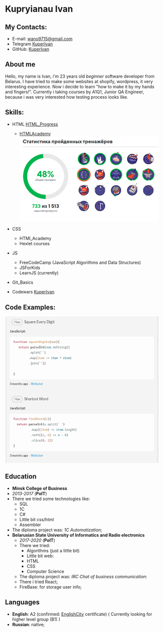 # Kupryianau Ivan

## My Contacts:
  * E-mail: [wano9715@gmail.com](wano9715@gmail.com)
  * Telegram [KuperIvan](https://t.me/stalker_hromoi)
  * GitHub: [KuperIvan](https://github.com/KuperIvan)

## About me
Hello, my name is Ivan, i'm 23 years old _beginner_ software developer from Belarus.
I have tried to make some websites at shopify, wordpress, it very interesting experience. Now i decide to learn "how to make it by my hands and fingers!".
Currently i taking courses by A1Q1, Junior QA Engineer, because i was very interested how testing process looks like.


## Skills:
 * HTML [HTML_Progress](https://htmlacademy.ru/profile/id1499627/achievements)
   * [HTMLAcademy](https://htmlacademy.ru/profile/id1499627/achievements)
![html-academy-link](/assets/html_academy.png)
    
 * CSS 
   * HTMl_Academy
   * Hexlet courses
 * JS 
   * FreeCodeCamp (JavaScript Algorithms and Data Structures)
   * JSForKids
   * LearnJS (currently)
 * Git_Basics
 * Codewars [KuperIvan](https://www.codewars.com/users/Ivan_Kuper)
 
## Code Examples:

![codewars_screenshot](/assets/codewars.png)


## Education 
* **Minsk College of Business**
 * _2013-2017_ (**PoIT**) 
 * There we tried some technologies like: 
   * SQL
   * 1C
   * C#
   * Little bit css/html
   * Assembler
 * The diploma project was: _1C Automatization_;
* **Belarusian State University of Informatics and Radio electronics**
   * _2017-2020_ (**PoIT**)
   * There we tried: 
      * Algorithms (just a little bit)
      * Little bit web: 
      * HTML
      * CSS
      * Computer Science
   * The diploma project was: _IRC Chat of business communication_:
    * There i tried React;
    * FireBase: for storage user info; 

## Languages
  * **English**: A2 (confirmed: [EnglishCity](https://englishcity.by/?utm_source=google&utm_medium=cpc&utm_campaignid=2044611643&utm_source=google&utm_medium=cpc&utm_campaignid=2044611643) certificate) ( Currently looking for higher level group (B1) )
  * **Russian**: native;
  